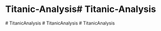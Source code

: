 # Titanic-Analysis#   T i t a n i c - A n a l y s i s  
 #   T i t a n i c A n a l y s i s  
 #   T i t a n i c A n a l y s i s  
 #   T i t a n i c A n a l y s i s  
 